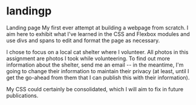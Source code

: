 # landingp
Landing page
My first ever attempt at building a webpage from scratch. I aim here to exhibit what I've learned in the CSS and Flexbox modules and use divs and spans to edit and format the page as necessary.

I chose to focus on a local cat shelter where I volunteer. All photos in this assignment are photos I took while volunteering. To find out more information about the shelter, send me an email -- in the meantime, I'm going to change their information to maintain their privacy (at least, until I get the go-ahead from them that I can publish this with their information).

My CSS could certainly be consolidated, which I will aim to fix in future publications.